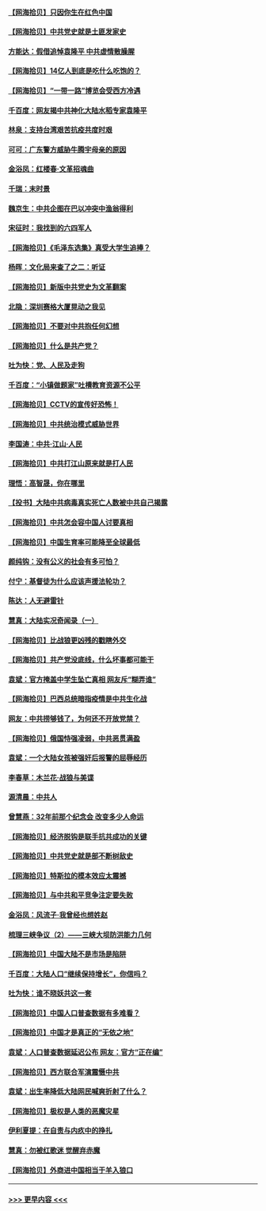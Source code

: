 #### [【网海拾贝】只因你生在红色中国](../pages/nsc993/n12979096.md?t=05281351) 
#### [【网海拾贝】中共党史就是土匪发家史](../pages/nsc993/n12976478.md?t=05281351) 
#### [方能达：假借追悼袁隆平 中共虚情散臊腥](../pages/nsc993/n12976396.md?t=05281351) 
#### [【网海拾贝】14亿人到底是吃什么吃饱的？](../pages/nsc993/n12974125.md?t=05281351) 
#### [【网海拾贝】“一带一路”博览会受西方冷遇](../pages/nsc993/n12971787.md?t=05281351) 
#### [千百度：网友揭中共神化大陆水稻专家袁隆平](../pages/nsc993/n12971733.md?t=05281351) 
#### [林泉：支持台湾艰苦抗疫共度时艰](../pages/nsc993/n12971350.md?t=05281351) 
#### [可可：广东警方威胁牛腾宇母亲的原因](../pages/nsc993/n12971100.md?t=05281351) 
#### [金浴凤：红楼春·文革招魂曲](../pages/nsc993/n12970354.md?t=05281351) 
#### [千瑞：末时景](../pages/nsc993/n12970337.md?t=05281351) 
#### [魏京生：中共企图在巴以冲突中渔翁得利](../pages/nsc993/n12970286.md?t=05281351) 
#### [宋征时：我找到的六四军人](../pages/nsc993/n12970213.md?t=05281351) 
#### [【网海拾贝】《毛泽东选集》真受大学生追捧？](../pages/nsc993/n12968779.md?t=05281351) 
#### [杨晖：文化局来查了之二：听证](../pages/nsc993/n12966528.md?t=05281351) 
#### [【网海拾贝】新版中共党史为文革翻案](../pages/nsc993/n12967526.md?t=05281351) 
#### [北隐：深圳赛格大厦晃动之我见](../pages/nsc993/n12967393.md?t=05281351) 
#### [【网海拾贝】不要对中共抱任何幻想](../pages/nsc993/n12965222.md?t=05281351) 
#### [【网海拾贝】什么是共产党？](../pages/nsc993/n12962781.md?t=05281351) 
#### [吐为快：党、人民及走狗](../pages/nsc993/n12962747.md?t=05281351) 
#### [千百度：“小镇做题家”吐槽教育资源不公平](../pages/nsc993/n12962705.md?t=05281351) 
#### [【网海拾贝】CCTV的宣传好恐怖！](../pages/nsc993/n12959984.md?t=05281351) 
#### [【网海拾贝】中共统治模式威胁世界](../pages/nsc993/n12957622.md?t=05281351) 
#### [李国涛：中共‧江山‧人民](../pages/nsc993/n12957502.md?t=05281351) 
#### [【网海拾贝】中共打江山原来就是打人民](../pages/nsc993/n12954345.md?t=05281351) 
#### [理悟：高智晟，你在哪里](../pages/nsc993/n12953115.md?t=05281351) 
#### [【投书】大陆中共病毒真实死亡人数被中共自己揭露](../pages/nsc993/n12953050.md?t=05281351) 
#### [【网海拾贝】中共怎会容中国人讨要真相](../pages/nsc993/n12952161.md?t=05281351) 
#### [【网海拾贝】中国生育率可能降至全球最低](../pages/nsc993/n12948793.md?t=05281351) 
#### [颜纯钩：没有公义的社会有多可怕？](../pages/nsc993/n12947626.md?t=05281351) 
#### [付宁：基督徒为什么应该声援法轮功？](../pages/nsc993/n12947233.md?t=05281351) 
#### [陈达：人无避雷针](../pages/nsc993/n12947098.md?t=05281351) 
#### [慧真：大陆实况奇闻录（一）](../pages/nsc993/n12945811.md?t=05281351) 
#### [【网海拾贝】比战狼更凶残的戳瞎外交](../pages/nsc993/n12945717.md?t=05281351) 
#### [【网海拾贝】共产党没底线，什么坏事都可能干](../pages/nsc993/n12942090.md?t=05281351) 
#### [袁斌：官方掩盖中学生坠亡真相 网友斥“糊弄谁”](../pages/nsc993/n12942029.md?t=05281351) 
#### [【网海拾贝】巴西总统暗指疫情是中共生化战](../pages/nsc993/n12938999.md?t=05281351) 
#### [网友：中共捞够钱了，为何还不开放党禁？](../pages/nsc993/n12938952.md?t=05281351) 
#### [【网海拾贝】俄国恃强凌弱，中共恶贯满盈](../pages/nsc993/n12936626.md?t=05281351) 
#### [袁斌：一个大陆女孩被强奸后报警的屈辱经历](../pages/nsc993/n12936547.md?t=05281351) 
#### [李春草：木兰花·战狼与美谍](../pages/nsc993/n12935995.md?t=05281351) 
#### [源清晨：中共人](../pages/nsc993/n12935589.md?t=05281351) 
#### [曾慧燕：32年前那个纪念会 改变多少人命运](../pages/nsc993/n12934233.md?t=05281351) 
#### [【网海拾贝】经济脱钩是联手抗共成功的关键](../pages/nsc993/n12934176.md?t=05281351) 
#### [【网海拾贝】中共党史就是部不断树敌史](../pages/nsc993/n12932844.md?t=05281351) 
#### [【网海拾贝】特斯拉的模本效应太震撼](../pages/nsc993/n12925626.md?t=05281351) 
#### [【网海拾贝】与中共和平竞争注定要失败](../pages/nsc993/n12923326.md?t=05281351) 
#### [金浴凤：风流子‧我曾经也想姓赵](../pages/nsc993/n12920911.md?t=05281351) 
#### [梳理三峡争议（2）——三峡大坝防洪能力几何](../pages/nsc993/n12920173.md?t=05281351) 
#### [【网海拾贝】中国大陆不是市场是陷阱](../pages/nsc993/n12920143.md?t=05281351) 
#### [千百度：大陆人口“继续保持增长”，你信吗？](../pages/nsc993/n12918946.md?t=05281351) 
#### [吐为快：谁不晓妖共这一套](../pages/nsc993/n12918941.md?t=05281351) 
#### [【网海拾贝】中国人口普查数据有多难看？](../pages/nsc993/n12917822.md?t=05281351) 
#### [【网海拾贝】中国才是真正的“无依之地”](../pages/nsc993/n12915845.md?t=05281351) 
#### [袁斌：人口普查数据延迟公布 网友：官方“正在编”](../pages/nsc993/n12915748.md?t=05281351) 
#### [【网海拾贝】西方联合军演震慑中共](../pages/nsc993/n12913466.md?t=05281351) 
#### [袁斌：出生率降低大陆网民喊爽折射了什么？](../pages/nsc993/n12913365.md?t=05281351) 
#### [【网海拾贝】极权是人类的恶魔灾星](../pages/nsc993/n12910697.md?t=05281351) 
#### [伊利夏提：在自责与内疚中的挣扎](../pages/nsc993/n12910493.md?t=05281351) 
#### [慧真：勿被红歌迷 觉醒弃赤魔](../pages/nsc993/n12910485.md?t=05281351) 
#### [【网海拾贝】外商进中国相当于羊入狼口](../pages/nsc993/n12908274.md?t=05281351) 

----
#### [ >>> 更早内容 <<< ](../indexes/nsc993-earlier.md)
